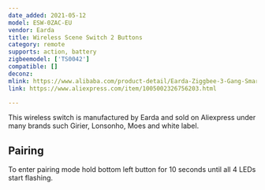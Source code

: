 ```yaml
---
date_added: 2021-05-12
model: ESW-0ZAC-EU
vendor: Earda
title: Wireless Scene Switch 2 Buttons
category: remote
supports: action, battery
zigbeemodel: ['TS0042']
compatible: []
deconz: 
mlink: https://www.alibaba.com/product-detail/Earda-Ziggbee-3-Gang-Smart-Wall_1600101179511.html
link: https://www.aliexpress.com/item/1005002326756203.html

---
```

This wireless switch is manufactured by Earda and sold on Aliexpress under many brands such Girier, Lonsonho, Moes and white label. 

## Pairing 
To enter pairing mode hold bottom left button for 10 seconds until all 4 LEDs start flashing.